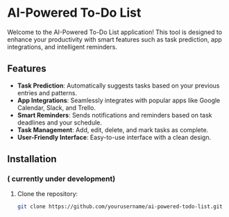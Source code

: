 # AI-Powered To-Do List

Welcome to the AI-Powered To-Do List application! This tool is designed to enhance your productivity with smart features such as task prediction, app integrations, and intelligent reminders.

## Features

- **Task Prediction**: Automatically suggests tasks based on your previous entries and patterns.
- **App Integrations**: Seamlessly integrates with popular apps like Google Calendar, Slack, and Trello.
- **Smart Reminders**: Sends notifications and reminders based on task deadlines and your schedule.
- **Task Management**: Add, edit, delete, and mark tasks as complete.
- **User-Friendly Interface**: Easy-to-use interface with a clean design.

## Installation
### ( currently under development)

1. Clone the repository:
   ```sh
   git clone https://github.com/yourusername/ai-powered-todo-list.git
